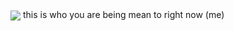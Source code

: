 <img align="center" src="https://github.com/user-attachments/assets/92902427-9ffa-4464-836c-09cb9129e273">
this is who you are being mean to right now (me) 
